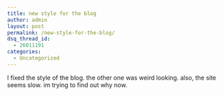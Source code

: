 ```yaml
---
title: new style for the blog
author: admin
layout: post
permalink: /new-style-for-the-blog/
dsq_thread_id:
  - 26011191
categories:
  - Uncategorized
---
```

I fixed the style of the blog. the other one was weird looking. also, the site seems slow. im trying to find out why now.